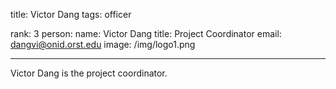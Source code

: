 title: Victor Dang
tags: officer

rank: 3
person:
    name: Victor Dang
    title: Project Coordinator
    email: dangvi@onid.orst.edu
    image: /img/logo1.png

---

Victor Dang is the project coordinator.
